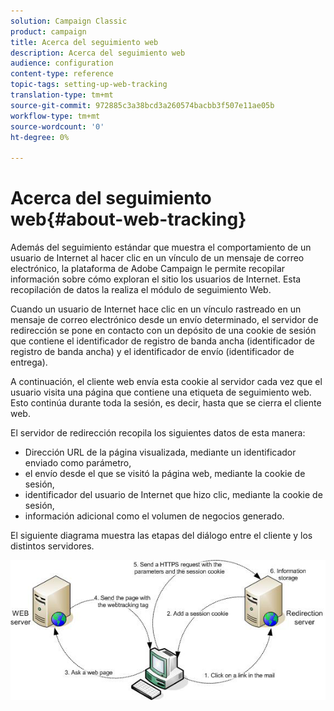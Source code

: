 ```yaml
---
solution: Campaign Classic
product: campaign
title: Acerca del seguimiento web
description: Acerca del seguimiento web
audience: configuration
content-type: reference
topic-tags: setting-up-web-tracking
translation-type: tm+mt
source-git-commit: 972885c3a38bcd3a260574bacbb3f507e11ae05b
workflow-type: tm+mt
source-wordcount: '0'
ht-degree: 0%

---
```



# Acerca del seguimiento web{#about-web-tracking}

Además del seguimiento estándar que muestra el comportamiento de un usuario de Internet al hacer clic en un vínculo de un mensaje de correo electrónico, la plataforma de Adobe Campaign le permite recopilar información sobre cómo exploran el sitio los usuarios de Internet. Esta recopilación de datos la realiza el módulo de seguimiento Web.

Cuando un usuario de Internet hace clic en un vínculo rastreado en un mensaje de correo electrónico desde un envío determinado, el servidor de redirección se pone en contacto con un depósito de una cookie de sesión que contiene el identificador de registro de banda ancha (identificador de registro de banda ancha) y el identificador de envío (identificador de entrega).

A continuación, el cliente web envía esta cookie al servidor cada vez que el usuario visita una página que contiene una etiqueta de seguimiento web. Esto continúa durante toda la sesión, es decir, hasta que se cierra el cliente web.

El servidor de redirección recopila los siguientes datos de esta manera:

* Dirección URL de la página visualizada, mediante un identificador enviado como parámetro,
* el envío desde el que se visitó la página web, mediante la cookie de sesión,
* identificador del usuario de Internet que hizo clic, mediante la cookie de sesión,
* información adicional como el volumen de negocios generado.

El siguiente diagrama muestra las etapas del diálogo entre el cliente y los distintos servidores.

![](assets/d_ncs_integration_webtracking_structure1.png)

